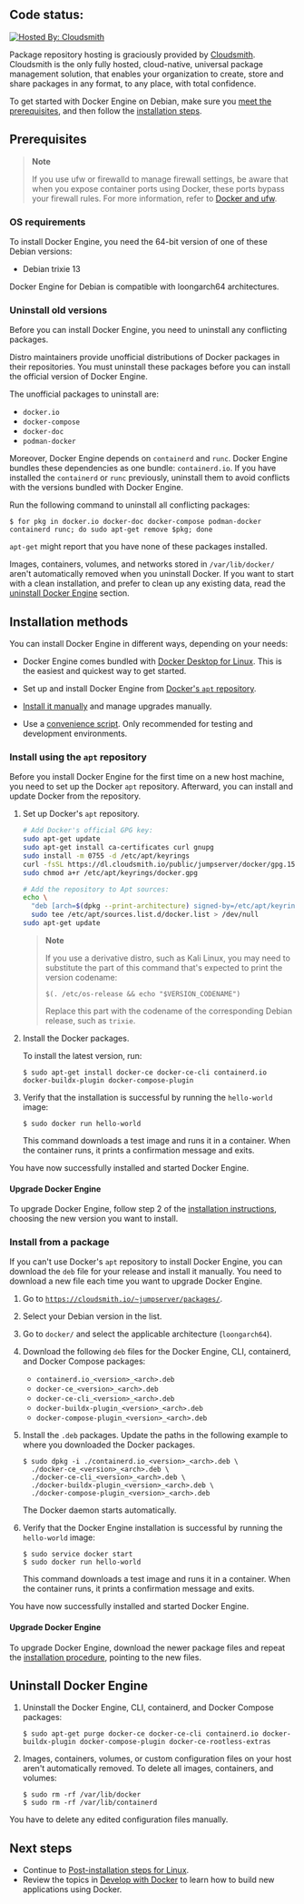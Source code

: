 Code status:
------------

[![Hosted By: Cloudsmith](https://img.shields.io/badge/OSS%20hosting%20by-cloudsmith-blue?logo=cloudsmith&style=for-the-badge)](https://cloudsmith.com)

Package repository hosting is graciously provided by  [Cloudsmith](https://cloudsmith.com).
Cloudsmith is the only fully hosted, cloud-native, universal package management solution, that
enables your organization to create, store and share packages in any format, to any place, with total
confidence.


To get started with Docker Engine on Debian, make sure you
[meet the prerequisites](https://docs.docker.com/engine/install/debian/#prerequisites), and then follow the
[installation steps](https://docs.docker.com/engine/install/debian/#installation-methods).

## Prerequisites

> **Note**
>
> If you use ufw or firewalld to manage firewall settings, be aware that
> when you expose container ports using Docker, these ports bypass your
> firewall rules. For more information, refer to
> [Docker and ufw](https://docs.docker.com/network/packet-filtering-firewalls/#docker-and-ufw).

### OS requirements

To install Docker Engine, you need the 64-bit version of one of these Debian
versions:

- Debian trixie 13

Docker Engine for Debian is compatible with loongarch64 architectures.

### Uninstall old versions

Before you can install Docker Engine, you need to uninstall any conflicting packages.

Distro maintainers provide unofficial distributions of Docker packages in
their repositories. You must uninstall these packages before you can install the
official version of Docker Engine.

The unofficial packages to uninstall are:

- `docker.io`
- `docker-compose`
- `docker-doc`
- `podman-docker`

Moreover, Docker Engine depends on `containerd` and `runc`. Docker Engine
bundles these dependencies as one bundle: `containerd.io`. If you have
installed the `containerd` or `runc` previously, uninstall them to avoid
conflicts with the versions bundled with Docker Engine.

Run the following command to uninstall all conflicting packages:

```console
$ for pkg in docker.io docker-doc docker-compose podman-docker containerd runc; do sudo apt-get remove $pkg; done
```

`apt-get` might report that you have none of these packages installed.

Images, containers, volumes, and networks stored in `/var/lib/docker/` aren't
automatically removed when you uninstall Docker. If you want to start with a
clean installation, and prefer to clean up any existing data, read the
[uninstall Docker Engine](https://docs.docker.com/engine/install/debian/#uninstall-docker-engine) section.

## Installation methods

You can install Docker Engine in different ways, depending on your needs:

- Docker Engine comes bundled with
  [Docker Desktop for Linux](https://docs.docker.com/desktop/install/linux-install/). This is
  the easiest and quickest way to get started.

- Set up and install Docker Engine from
  [Docker's `apt` repository](https://docs.docker.com/engine/install/debian/#install-using-the-repository).

- [Install it manually](https://docs.docker.com/engine/install/debian/#install-from-a-package) and manage upgrades manually.

- Use a [convenience script](https://docs.docker.com/engine/install/debian/#install-using-the-convenience-script). Only
  recommended for testing and development environments.

### Install using the `apt` repository

Before you install Docker Engine for the first time on a new host machine, you
need to set up the Docker `apt` repository. Afterward, you can install and update
Docker from the repository.

1. Set up Docker's `apt` repository.

   ```bash
   # Add Docker's official GPG key:
   sudo apt-get update
   sudo apt-get install ca-certificates curl gnupg
   sudo install -m 0755 -d /etc/apt/keyrings
   curl -fsSL https://dl.cloudsmith.io/public/jumpserver/docker/gpg.15EE27E3ABC0D883.key | sudo gpg --dearmor -o /etc/apt/keyrings/docker.gpg
   sudo chmod a+r /etc/apt/keyrings/docker.gpg

   # Add the repository to Apt sources:
   echo \
     "deb [arch=$(dpkg --print-architecture) signed-by=/etc/apt/keyrings/docker.gpg] https://dl.cloudsmith.io/public/jumpserver/docker/deb/debian trixie main" | \
     sudo tee /etc/apt/sources.list.d/docker.list > /dev/null
   sudo apt-get update
   ```

   > **Note**
   >
   > If you use a derivative distro, such as Kali Linux,
   > you may need to substitute the part of this command that's expected to
   > print the version codename:
   >
   > ```console
   > $(. /etc/os-release && echo "$VERSION_CODENAME")
   > ```
   >
   > Replace this part with the codename of the corresponding Debian release,
   > such as `trixie`.

2. Install the Docker packages.

   To install the latest version, run:

   ```console
   $ sudo apt-get install docker-ce docker-ce-cli containerd.io docker-buildx-plugin docker-compose-plugin
   ```

3. Verify that the installation is successful by running the `hello-world`
   image:

   ```console
   $ sudo docker run hello-world
   ```

   This command downloads a test image and runs it in a container. When the
   container runs, it prints a confirmation message and exits.

You have now successfully installed and started Docker Engine.

#### Upgrade Docker Engine

To upgrade Docker Engine, follow step 2 of the
[installation instructions](https://docs.docker.com/engine/install/debian/#install-using-the-repository),
choosing the new version you want to install.

### Install from a package

If you can't use Docker's `apt` repository to install Docker Engine, you can
download the `deb` file for your release and install it manually. You need to
download a new file each time you want to upgrade Docker Engine.

<!-- markdownlint-disable-next-line -->
1. Go to [`https://cloudsmith.io/~jumpserver/packages/`](https://cloudsmith.io/~jumpserver/packages/).

2. Select your Debian version in the list.

3. Go to `docker/` and select the applicable architecture (`loongarch64`).

4. Download the following `deb` files for the Docker Engine, CLI, containerd,
   and Docker Compose packages:

   - `containerd.io_<version>_<arch>.deb`
   - `docker-ce_<version>_<arch>.deb`
   - `docker-ce-cli_<version>_<arch>.deb`
   - `docker-buildx-plugin_<version>_<arch>.deb`
   - `docker-compose-plugin_<version>_<arch>.deb`

5. Install the `.deb` packages. Update the paths in the following example to
   where you downloaded the Docker packages.

   ```console
   $ sudo dpkg -i ./containerd.io_<version>_<arch>.deb \
     ./docker-ce_<version>_<arch>.deb \
     ./docker-ce-cli_<version>_<arch>.deb \
     ./docker-buildx-plugin_<version>_<arch>.deb \
     ./docker-compose-plugin_<version>_<arch>.deb
   ```

   The Docker daemon starts automatically.

6. Verify that the Docker Engine installation is successful by running the
   `hello-world` image:

   ```console
   $ sudo service docker start
   $ sudo docker run hello-world
   ```

   This command downloads a test image and runs it in a container. When the
   container runs, it prints a confirmation message and exits.

You have now successfully installed and started Docker Engine.

#### Upgrade Docker Engine

To upgrade Docker Engine, download the newer package files and repeat the
[installation procedure](https://docs.docker.com/engine/install/debian/#install-from-a-package), pointing to the new files.


## Uninstall Docker Engine

1.  Uninstall the Docker Engine, CLI, containerd, and Docker Compose packages:

    ```console
    $ sudo apt-get purge docker-ce docker-ce-cli containerd.io docker-buildx-plugin docker-compose-plugin docker-ce-rootless-extras
    ```

2.  Images, containers, volumes, or custom configuration files on your host
    aren't automatically removed. To delete all images, containers, and volumes:

    ```console
    $ sudo rm -rf /var/lib/docker
    $ sudo rm -rf /var/lib/containerd
    ```

You have to delete any edited configuration files manually.

## Next steps

- Continue to [Post-installation steps for Linux](https://docs.docker.com/engine/install/linux-postinstall/).
- Review the topics in [Develop with Docker](https://docs.docker.com/develop/) to learn
  how to build new applications using Docker.
